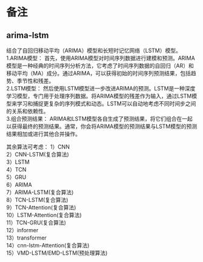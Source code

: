# 备注

## arima-lstm
结合了自回归移动平均（ARIMA）模型和长短时记忆网络（LSTM）模型。  
1.ARIMA模型： 首先，使用ARIMA模型对时间序列数据进行建模和预测。ARIMA模型是一种经典的时间序列分析方法，它考虑了时间序列数据的自回归（AR）和移动平均（MA）成分。通过ARIMA，可以获得初始的时间序列预测结果，包括趋势、季节性和残差。  
2.LSTM模型： 然后使用LSTM模型进一步改进ARIMA的预测。LSTM是一种深度学习模型，专门用于处理序列数据。将ARIMA模型的残差作为输入，通过LSTM模型来学习和捕捉更复杂的序列模式和动态。LSTM可以自动地考虑不同时间步之间的关系和依赖性。  
3.组合预测结果： ARIMA和LSTM模型各自生成了预测结果，将它们组合在一起以获得最终的预测结果。通常，你会将ARIMA模型的预测结果与LSTM模型的预测结果相加或进行其他合并操作。

其余算法可考虑：
1）CNN  
2）CNN-LSTM(复合算法)  
3）LSTM  
4）TCN  
5）GRU  
6）ARIMA  
7）ARIMA-LSTM(复合算法)  
8）TCN-LSTM(复合算法)  
9）TCN-Attention(复合算法)  
10）LSTM-Attention(复合算法)  
11）TCN-GRU(复合算法)  
12）informer  
13）transformer  
14）cnn-lstm-Attention(复合算法)  
15）VMD-LSTM/EMD-LSTM(预处理算法)  
